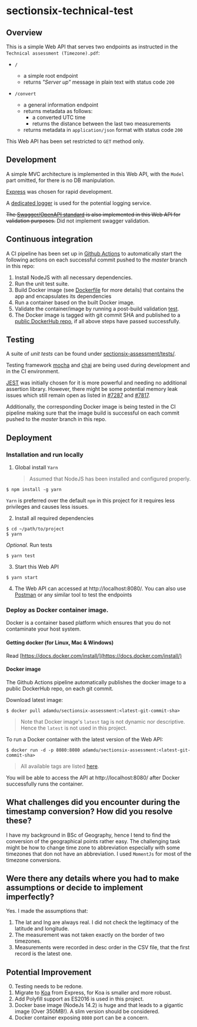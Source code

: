 <!-- @format -->

# sectionsix-technical-test

## Overview

This is a simple Web API that serves two endpoints as instructed in the `Technical assessment (Timezone).pdf`:

-   `/`

    -   a simple root endpoint
    -   returns _"Server up"_ message in plain text with status code `200`

-   `/convert`
    -   a general information endpoint
    -   returns metadata as follows:
        -   a converted UTC time
        -   returns the distance between the last two measurements
    -   returns metadata in `application/json` format with status code `200`

This Web API has been set restricted to `GET` method only.

## Development

A simple MVC architecture is implemented in this Web API, with the `Model` part omitted, for there is no DB manipulation.

[Express](https://expressjs.com/) was chosen for rapid development.

A [dedicated logger](https://github.com/trentm/node-bunyan) is used for the potential logging service.

~~The [Swagger/OpenAPI standard](https://swagger.io/specification/) is also implemented in this Web API for validation purposes.~~ Did not implement swagger validation.

## Continuous integration

A CI pipeline has been set up in [Github Actions](https://github.com/dulinnan/sectionsix-assessment/blob/master/.github/workflows/) to automatically start the following actions on each successful commit pushed to the _master_
branch in this repo:

1. Install NodeJS with all necessary dependencies.
2. Run the unit test suite.
3. Build Docker image (see [Dockerfile](https://github.com/dulinnan/sectionsix-assessment/blob/master/docker/Dockerfile) for more details) that contains the app and encapsulates its dependencies
4. Run a container based on the built Docker image.
5. Validate the container/image by running a post-build validation [test](https://github.com/dulinnan/sectionsix-assessment/tree/master/docker/build_test).
6. The Docker image is tagged with git commit SHA and published to a [public DockerHub repo](https://hub.docker.com/repository/docker/adamdu/sectionsix-assessment), if all above steps have passed successfully.

## Testing

A suite of _unit tests_ can be found under [sectionsix-assessment/tests/](https://github.com/dulinnan/sectionsix-assessment/tree/master/tests).

Testing framework [mocha](https://mochajs.org) and [chai](https://www.chaijs.com/) are being used during
development and in the CI environment.

[JEST](https://jestjs.io/en/) was initially chosen for it is more powerful and needing no additional assertion library. However, there might be some potential memory leak issues which still remain open as listed in [#7287](https://github.com/facebook/jest/issues/7287) and [#7817](https://github.com/facebook/jest/issues/7817).

Additionally, the corresponding Docker image is being tested in the CI pipeline making sure that the image build is successful on each commit pushed to the _master_
branch in this repo.

## Deployment

### Installation and run locally

1. Global install `Yarn`
    > Assumed that NodeJS has been installed and configured properly.

```
$ npm install -g yarn
```

`Yarn` is preferred over the default `npm` in this project for it requires less privileges and causes less issues.

2. Install all required dependencies

```
$ cd ~/path/to/project
$ yarn
```

_Optional._ Run tests

```
$ yarn test
```

3. Start this Web API

```
$ yarn start
```

4. The Web API can accessed at http://localhost:8080/. You can also use [Postman](https://www.postman.com/) or any similar tool to test the endpoints


### Deploy as Docker container image.

Docker is a container based platform which ensures that you do not contaminate your host system.

#### Getting docker (for Linux, Mac & Windows)

Read [https://docs.docker.com/install/](https://docs.docker.com/install/)

#### Docker image

The Github Actions pipeline automatically publishes the docker image to a public DockerHub repo, on each git commit.

Download latest image:

```
$ docker pull adamdu/sectionsix-assessment:<latest-git-commit-sha>
```

> Note that Docker image's `latest` tag is not dynamic nor descriptive. Hence the `latest` is not used in this project.

To run a Docker container with the latest version of the Web API:

```
$ docker run -d -p 8080:8080 adamdu/sectionsix-assessment:<latest-git-commit-sha>
```

> All available tags are listed [here](https://hub.docker.com/repository/docker/adamdu/sectionsix-assessment/tags?page=1).

You will be able to access the API at http://localhost:8080/ after Docker successfully runs the container.


## What challenges did you encounter during the timestamp conversion? How did you resolve these?

I have my background in BSc of Geography, hence I tend to find the conversion of the geographical points rather easy. The challenging task might be how to change time zone to abbreviation especially with some timezones that don not have an abbreviation. I used `MomentJs` for most of the timezone conversions.


## Were there any details where you had to make assumptions or decide to implement imperfectly?

Yes. I made the assumptions that:
1. The lat and lng are always real. I did not check the legitimacy of the latitude and longitude.
2. The measurement was not taken exactly on the border of two timezones.
3. Measurements were recorded in desc order in the CSV file, that the first record is the latest one.



## Potential Improvement

0. Testing needs to be redone.
1. Migrate to [Koa](https://koajs.com/) from Express, for Koa is smaller and more robust.
2. Add Polyfill support as ES2016 is used in this project.
3. Docker base image (NodeJs 14.2) is huge and that leads to a gigantic image (Over 350MB!). A slim version should be considered.
4. Docker container exposing `8080` port can be a concern.
